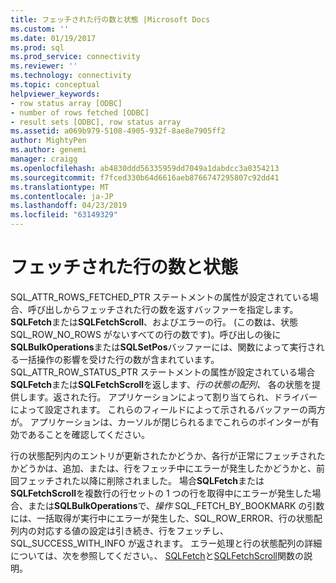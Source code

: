 ```yaml
---
title: フェッチされた行の数と状態 |Microsoft Docs
ms.custom: ''
ms.date: 01/19/2017
ms.prod: sql
ms.prod_service: connectivity
ms.reviewer: ''
ms.technology: connectivity
ms.topic: conceptual
helpviewer_keywords:
- row status array [ODBC]
- number of rows fetched [ODBC]
- result sets [ODBC], row status array
ms.assetid: a069b979-5108-4905-932f-8ae8e7905ff2
author: MightyPen
ms.author: genemi
manager: craigg
ms.openlocfilehash: ab4830ddd56335959dd7049a1dabdcc3a0354213
ms.sourcegitcommit: f7fced330b64d6616aeb8766747295807c92dd41
ms.translationtype: MT
ms.contentlocale: ja-JP
ms.lasthandoff: 04/23/2019
ms.locfileid: "63149329"
---
```

# <a name="number-of-rows-fetched-and-status"></a>フェッチされた行の数と状態
SQL_ATTR_ROWS_FETCHED_PTR ステートメントの属性が設定されている場合、呼び出しからフェッチされた行の数を返すバッファーを指定します。 **SQLFetch**または**SQLFetchScroll**、およびエラーの行。 (この数は、状態 SQL_ROW_NO_ROWS がないすべての行の数です)。呼び出しの後に**SQLBulkOperations**または**SQLSetPos**バッファーには、関数によって実行される一括操作の影響を受けた行の数が含まれています。 SQL_ATTR_ROW_STATUS_PTR ステートメントの属性が設定されている場合**SQLFetch**または**SQLFetchScroll**を返します、*行の状態の配列、* 各の状態を提供します。返された行。 アプリケーションによって割り当てられ、ドライバーによって設定されます。 これらのフィールドによって示されるバッファーの両方が。 アプリケーションは、カーソルが閉じられるまでこれらのポインターが有効であることを確認してください。  
  
 行の状態配列内のエントリが更新されたかどうか、各行が正常にフェッチされたかどうかは、追加、または、行をフェッチ中にエラーが発生したかどうかと、前回フェッチされた以降に削除されました。 場合**SQLFetch**または**SQLFetchScroll**を複数行の行セットの 1 つの行を取得中にエラーが発生した場合、または**SQLBulkOperations**で、*操作* SQL_FETCH_BY_BOOKMARK の引数には、一括取得が実行中にエラーが発生した、SQL_ROW_ERROR、行の状態配列内の対応する値の設定は引き続き、行をフェッチし、SQL_SUCCESS_WITH_INFO が返されます。 エラー処理と行の状態配列の詳細については、次を参照してください。、 [SQLFetch](../../../odbc/reference/syntax/sqlfetch-function.md)と[SQLFetchScroll](../../../odbc/reference/syntax/sqlfetchscroll-function.md)関数の説明。
